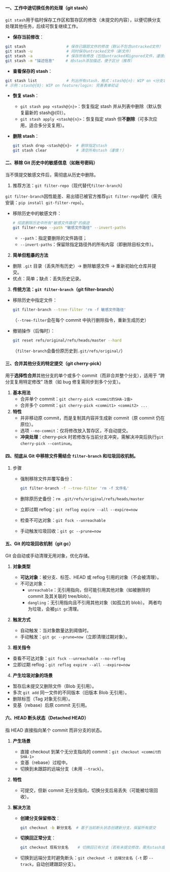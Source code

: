#### 一、工作中途切换任务的处理（git stash）

`git stash`用于临时保存工作区和暂存区的修改（未提交的内容），以便切换分支处理其他任务，后续可恢复继续工作。

- **保存当前修改**：

```bash
git stash                  # 保存已跟踪文件的修改（默认不包含untracked文件）
git stash -u               # 同时保存untracked文件（新文件）
git stash -a               # 保存所有修改（包括untracked和ignored文件，谨慎使用）
git stash -m "描述信息"     # 给stash添加描述，便于区分（推荐）
```

- **查看保存的 stash**：

```bash
git stash list             # 列出所有stash，格式：stash@{n}: WIP on <分支名>: <描述>
# 示例：stash@{0}: WIP on feature/login: 完善表单验证
```

- **恢复 stash**：

  - `git stash pop <stash@{n}>`：恢复指定 stash 并从列表中删除（默认恢复最新的 stash@{0}）。
  - `git stash apply <stash@{n}>`：恢复指定 stash 但**不删除**（可多次应用，适合多分支复用）。

- **删除 stash**：

  ```bash
  git stash drop <stash@{n}>  # 删除指定stash
  git stash clear             # 清空所有stash（谨慎！）
  ```

#### 二、移除 Git 历史中的敏感信息（如账号密码）

当不慎提交敏感文件后，需彻底从历史中删除。

1. 推荐方法：`git filter-repo`（现代替代`filter-branch`）

`git filter-branch`因性能差、易出错已被官方推荐`git filter-repo`替代（需先安装：`pip install git-filter-repo`）。

- 移除历史中的敏感文件：

  ```bash
  # 彻底删除历史中所有"敏感文件路径"的痕迹
  git filter-repo --path "敏感文件路径" --invert-paths
  ```

  - `--path`：指定要删除的文件路径；
  - `--invert-paths`：保留除指定路径外的所有内容（即删除目标文件）。

2. **简单但粗暴的方法**

- 删除 `.git` 目录（丢失所有历史）→ 删除敏感文件 → 重新初始化仓库并提交。
- 优点：简单；缺点：丢失历史记录。

3. **传统方法：`git filter-branch`（git filter-branch）**

- 移除历史中指定文件：

  ```bash
  git filter-branch --tree-filter 'rm -f 敏感文件路径'
  ```

  （```--tree-filter```会在每个 commit 中执行删除指令，重新生成历史）

- 撤销操作（后悔时）：

  ```bash
  git reset refs/original/refs/heads/master --hard
  ```

  （```filter-branch```会备份原历史到```.git/refs/original/```）

#### 三、合并其他分支的特定提交（git cherry-pick）

用于**选择性合并**其他分支的单个或多个 commit（而非合并整个分支），适用于 “跨分支复用特定修改” 场景（如 bug 修复需同步到多个分支）。

1. **基本用法**
   - 合并单个 commit：`git cherry-pick <commit的SHA-1值>`
   - 合并多个 commit：`git cherry-pick <commit1> <commit2> ...`
2. **特性**
   - 并非移动原 commit，而是复制其内容并生成新 commit（原 commit 仍在原位）。
   - 选项 `--no-commit`：仅将修改放入暂存区，不自动提交。
   - **冲突处理**：cherry-pick 时若修改与当前分支冲突，需解决冲突后执行`git cherry-pick --continue`。

#### 四、彻底从 Git 中移除文件需结合 `filter-branch` 和垃圾回收机制。

1. 步骤

   - 强制移除文件并覆写备份：

     ```bash
     git filter-branch -f --tree-filter 'rm -f 文件名'
     ```

   - 删除原历史备份：`rm .git/refs/original/refs/heads/master`

   - 立即过期 reflog：`git reflog expire --all --expire=now`

   - 检查不可达对象：`git fsck --unreachable`

   - 手动触发垃圾回收：`git gc --prune=now`

#### 五、Git 的垃圾回收机制（git gc）

Git 会自动或手动清理无用对象，优化存储。

1. **对象类型**
   - **可达对象**：被分支、标签、HEAD 或 reflog 引用的对象（不会被清理）。
   - 不可达对象：
     - `unreachable`：无引用指向，但可能引用其他对象（如被删除的 commit 及其关联的 tree/blob）。
     - `dangling`：无引用指向且不引用其他对象（如孤立的 blob）。
       两者均为垃圾，会被`git gc`清理。
2. **触发方式**
   - 自动触发：当对象数量达到阈值时。
   - 手动触发：`git gc --prune=now`（立即清理过期对象）。

3. **相关指令**

- 查看不可达对象：`git fsck --unreachable --no-reflog`
- 立即过期 reflog：`git reflog expire --all --expire=now`

4. **产生垃圾对象的场景**

- 暂存后未提交又删除文件（Blob 无引用）。
- 多次 `git add` 同一文件的不同版本（旧版本 Blob 无引用）。
- 删除标签（Tag 对象无引用）。
- 变基（rebase）后原 commit 无引用。

#### 六、HEAD 断头状态（Detached HEAD）

指 HEAD 直接指向某个 commit 而非分支的状态。

1. **产生场景**

   - 直接 checkout 到某个无分支指向的 commit：`git checkout <commit的SHA-1>`
   - 变基（rebase）过程中。
   - 切换到未跟踪的远端分支（未用 `--track`）。

2. **特性**

   - 可提交，但新 commit 无分支指向，切换分支后易丢失（可能被垃圾回收）。

3. **解决方法**

   - **创建分支保留修改**：

     ```bash
     git checkout -b 新分支名  # 基于当前断头状态创建新分支，保留所有提交
     ```

   - **切换回正常分支**：

     ```bash
     git checkout 现有分支名    # 切换回已有分支（若有未提交修改，需先stash或commit）
     ```

   - 切换到远端分支时避免断头：`git checkout -t 远端分支名`（`-t` 即 `--track`，自动创建跟踪分支）。



